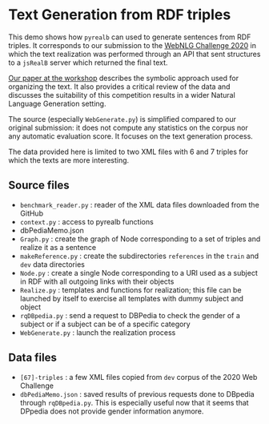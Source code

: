 # Text Generation from RDF triples
This demo shows how `pyrealb`  can used to generate sentences from RDF triples. 
It corresponds to our submission to the [WebNLG Challenge 2020](https://webnlg-challenge.loria.fr/challenge_2020/) 
in which the text realization was performed through an API 
that sent structures to a `jsRealB` server which returned the final text. 

[Our paper at the workshop](https://www.aclweb.org/anthology/2020.webnlg-1.16.pdf) describes the symbolic approach used for organizing the text. It also provides a critical review of the data and discusses the suitability of this competition results in a wider Natural Language Generation setting.

The source (especially `WebGenerate.py`) is simplified compared to our original submission: it does not compute any statistics on the corpus nor any automatic evaluation score. It focuses on the text generation process.

The data provided here is limited to two XML files with 6 and 7 triples for which the texts are more interesting.

## Source files
* `benchmark_reader.py` : reader of the XML data files downloaded from the GitHub
* `context.py` :  access to pyrealb functions
* dbPediaMemo.json
* `Graph.py` : create the graph of Node corresponding to a set of triples and realize it as a sentence
* `makeReference.py` : create the subdirectories `references` in the `train` and `dev` data directories
* `Node.py` : create a single Node corresponding to a URI used as a subject in RDF with all outgoing links with their objects 
* `Realize.py` : templates and functions for realization; this file can be launched by itself to exercise all templates with dummy subject and object
* `rqDBpedia.py` : send a request to DBPedia to check the gender of a subject or if a subject can be of a specific category
* `WebGenerate.py` : launch the realization process  

## Data files
* `[67]-triples` : a few XML files copied from `dev` corpus of the 2020 Web Challenge
* `dbPediaMemo.json` : saved results of previous requests done to DBpedia through `rqDBpedia.py`. This is especially useful now that it seems that DPpedia does not provide gender information anymore.